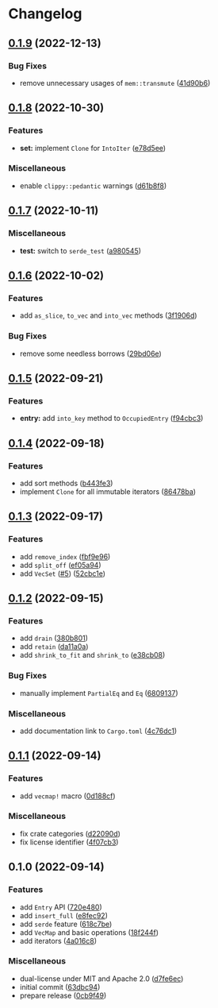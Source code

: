 # Changelog

## [0.1.9](https://github.com/martinohmann/vecmap-rs/compare/v0.1.8...v0.1.9) (2022-12-13)


### Bug Fixes

* remove unnecessary usages of `mem::transmute` ([41d90b6](https://github.com/martinohmann/vecmap-rs/commit/41d90b6c8a5cbae5be56dd0b4ae12cda4968eff7))

## [0.1.8](https://github.com/martinohmann/vecmap-rs/compare/v0.1.7...v0.1.8) (2022-10-30)


### Features

* **set:** implement `Clone` for `IntoIter` ([e78d5ee](https://github.com/martinohmann/vecmap-rs/commit/e78d5eea597703f25ef02965f2f55bf23faac647))


### Miscellaneous

* enable `clippy::pedantic` warnings ([d61b8f8](https://github.com/martinohmann/vecmap-rs/commit/d61b8f83572973b500a5603239d140d2d9faba1d))

## [0.1.7](https://github.com/martinohmann/vecmap-rs/compare/v0.1.6...v0.1.7) (2022-10-11)


### Miscellaneous

* **test:** switch to `serde_test` ([a980545](https://github.com/martinohmann/vecmap-rs/commit/a9805459bc7997e0cdd630653bcc01be3923005f))

## [0.1.6](https://github.com/martinohmann/vecmap-rs/compare/v0.1.5...v0.1.6) (2022-10-02)


### Features

* add `as_slice`, `to_vec` and `into_vec` methods ([3f1906d](https://github.com/martinohmann/vecmap-rs/commit/3f1906d45f0452ddb625a587f27adf0df47b64a8))


### Bug Fixes

* remove some needless borrows ([29bd06e](https://github.com/martinohmann/vecmap-rs/commit/29bd06e9634b181eeba0e23da319035a153794e7))

## [0.1.5](https://github.com/martinohmann/vecmap-rs/compare/v0.1.4...v0.1.5) (2022-09-21)


### Features

* **entry:** add `into_key` method to `OccupiedEntry` ([f94cbc3](https://github.com/martinohmann/vecmap-rs/commit/f94cbc376c053f9055ee2ac1a6f78eccc46189e1))

## [0.1.4](https://github.com/martinohmann/vecmap-rs/compare/v0.1.3...v0.1.4) (2022-09-18)


### Features

* add sort methods ([b443fe3](https://github.com/martinohmann/vecmap-rs/commit/b443fe37ab3fcf56bb9a15032c2a85324a67dfaf))
* implement `Clone` for all immutable iterators ([86478ba](https://github.com/martinohmann/vecmap-rs/commit/86478ba668ce7c4641f3ce76b9103b1da2b457ac))

## [0.1.3](https://github.com/martinohmann/vecmap-rs/compare/v0.1.2...v0.1.3) (2022-09-17)


### Features

* add `remove_index` ([fbf9e96](https://github.com/martinohmann/vecmap-rs/commit/fbf9e9674ffc3dafcc59e351a612054c508a9c67))
* add `split_off` ([ef05a94](https://github.com/martinohmann/vecmap-rs/commit/ef05a94571dff910b5f53d8f277ef23b840f7d42))
* add `VecSet` ([#5](https://github.com/martinohmann/vecmap-rs/issues/5)) ([52cbc1e](https://github.com/martinohmann/vecmap-rs/commit/52cbc1eb1e90abe2c3b453f7957b109465c8e5bb))

## [0.1.2](https://github.com/martinohmann/vecmap-rs/compare/v0.1.1...v0.1.2) (2022-09-15)


### Features

* add `drain` ([380b801](https://github.com/martinohmann/vecmap-rs/commit/380b801c75df8b847d90186d499c4a829b56331a))
* add `retain` ([da11a0a](https://github.com/martinohmann/vecmap-rs/commit/da11a0ad069bcef7d47275453f2844a7858bde14))
* add `shrink_to_fit` and `shrink_to` ([e38cb08](https://github.com/martinohmann/vecmap-rs/commit/e38cb08c0ed00a8cdad0e80ecff629e37582f6ec))


### Bug Fixes

* manually implement `PartialEq` and `Eq` ([6809137](https://github.com/martinohmann/vecmap-rs/commit/680913709db23fa14e592af5c6f3a362f4e4680a))


### Miscellaneous

* add documentation link to `Cargo.toml` ([4c76dc1](https://github.com/martinohmann/vecmap-rs/commit/4c76dc156b34e2fe2580035f9c3c67c645546439))

## [0.1.1](https://github.com/martinohmann/vecmap-rs/compare/v0.1.0...v0.1.1) (2022-09-14)


### Features

* add `vecmap!` macro ([0d188cf](https://github.com/martinohmann/vecmap-rs/commit/0d188cfc114eb9fba123fbbcb261a48ee717c908))


### Miscellaneous

* fix crate categories ([d22090d](https://github.com/martinohmann/vecmap-rs/commit/d22090db7a10bfe9233b7ba97c47752777ffbfaa))
* fix license identifier ([4f07cb3](https://github.com/martinohmann/vecmap-rs/commit/4f07cb30dc567153fa3ef71039273f01d4003194))

## 0.1.0 (2022-09-14)


### Features

* add `Entry` API ([720e480](https://github.com/martinohmann/vecmap-rs/commit/720e480782409ba0c6939b1647464e6d01a51302))
* add `insert_full` ([e8fec92](https://github.com/martinohmann/vecmap-rs/commit/e8fec923e5e5937725dc0bb1e7538740aa4e2273))
* add `serde` feature ([618c7be](https://github.com/martinohmann/vecmap-rs/commit/618c7be4753a3d929769b27a81556d352dda21f0))
* add `VecMap` and basic operations ([18f244f](https://github.com/martinohmann/vecmap-rs/commit/18f244f5d14e86965d7fefd7bbe95cca9f7e1765))
* add iterators ([4a016c8](https://github.com/martinohmann/vecmap-rs/commit/4a016c8785c77edb4b4a15ca6f5119e2fc7dcdaf))


### Miscellaneous

* dual-license under MIT and Apache 2.0 ([d7fe6ec](https://github.com/martinohmann/vecmap-rs/commit/d7fe6ec3a06efc4229f6017360de70f4f954e5f6))
* initial commit ([63dbc94](https://github.com/martinohmann/vecmap-rs/commit/63dbc946cb3f8c647e39612d53b19cf4493e8f1a))
* prepare release ([0cb9f49](https://github.com/martinohmann/vecmap-rs/commit/0cb9f497de2d088042c00a86568796d424c6841f))
